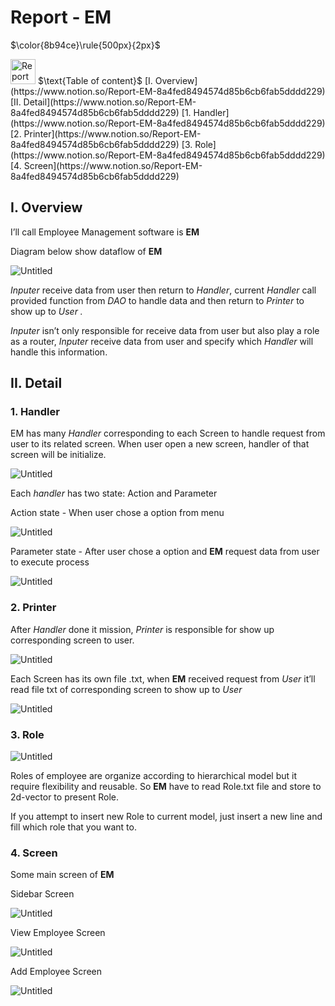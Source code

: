 # Report - EM

$\color{8b94ce}\rule{500px}{2px}$

<aside>
<img src="Report%20-%20EM%20a9bed21a848a4a398e8f652a7229d450/image_2022-07-07_193223429.png" alt="Report%20-%20EM%20a9bed21a848a4a398e8f652a7229d450/image_2022-07-07_193223429.png" width="40px" /> $\text{Table of content}$
[I. Overview](https://www.notion.so/Report-EM-8a4fed8494574d85b6cb6fab5dddd229)
[II. Detail](https://www.notion.so/Report-EM-8a4fed8494574d85b6cb6fab5dddd229)
    [1. Handler](https://www.notion.so/Report-EM-8a4fed8494574d85b6cb6fab5dddd229)
    [2. Printer](https://www.notion.so/Report-EM-8a4fed8494574d85b6cb6fab5dddd229)
    [3. Role](https://www.notion.so/Report-EM-8a4fed8494574d85b6cb6fab5dddd229)    
    [4. Screen](https://www.notion.so/Report-EM-8a4fed8494574d85b6cb6fab5dddd229)

</aside>

## I. Overview

I’ll call Employee Management software is **EM**

Diagram below show dataflow of **EM**

![Untitled](Report%20-%20EM%20a9bed21a848a4a398e8f652a7229d450/Untitled.png)

*Inputer* receive data from user then return to *Handler*, current *Handler* call provided function from *DAO* to handle data and then return to *Printer* to show up to *User .* 

*Inputer* isn’t only responsible for receive data from user but also play a role as a router, *Inputer* receive data from user and specify which *Handler* will handle this information.

## II. Detail

### 1. Handler

EM has many *Handler* corresponding to each Screen to handle request from user to its related screen. When user open a new screen, handler of that screen will be initialize.

![Untitled](Report%20-%20EM%20a9bed21a848a4a398e8f652a7229d450/Untitled%201.png)

Each *handler* has two state: Action and Parameter

Action state - When user chose a option from menu

![Untitled](Report%20-%20EM%20a9bed21a848a4a398e8f652a7229d450/Untitled%202.png)

Parameter state - After user chose a option and **EM** request data from user to execute process

![Untitled](Report%20-%20EM%20a9bed21a848a4a398e8f652a7229d450/Untitled%203.png)

### 2. Printer

After *Handler* done it mission, *Printer* is responsible for show up corresponding screen to user. 

![Untitled](Report%20-%20EM%20a9bed21a848a4a398e8f652a7229d450/Untitled%204.png)

Each Screen has its own file .txt, when **EM** received request from *User* it’ll read file txt of corresponding screen to show up to *User*

![Untitled](Report%20-%20EM%20a9bed21a848a4a398e8f652a7229d450/Untitled%205.png)

### 3. Role

![Untitled](Report%20-%20EM%20a9bed21a848a4a398e8f652a7229d450/Untitled%206.png)

Roles of employee are organize according to hierarchical model but it require flexibility and reusable. So **EM** have to read Role.txt file and store to 2d-vector to present Role.

If you attempt to insert new Role to current model, just insert a new line and fill which role that you want to.

### 4. Screen

Some main screen of **EM**

$\text{Sidebar Screen}$

![Untitled](Report%20-%20EM%20a9bed21a848a4a398e8f652a7229d450/Untitled%202.png)

$\text{View Employee Screen}$

![Untitled](Report%20-%20EM%20a9bed21a848a4a398e8f652a7229d450/Untitled%207.png)

$\text{Add Employee Screen}$

![Untitled](Report%20-%20EM%20a9bed21a848a4a398e8f652a7229d450/Untitled%203.png)